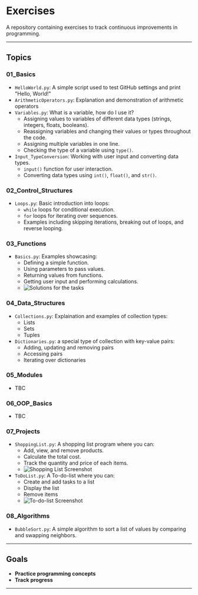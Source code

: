 # Exercises

A repository containing exercises to track continuous improvements in programming. 

---

## Topics

### **01_Basics**
- `HelloWorld.py`: A simple script used to test GitHub settings and print "Hello, World!"
- `ArithmeticOperators.py`: Explanation and demonstration of arithmetic operators
- `Variables.py`: What is a variable, how do I use it?
  - Assigning values to variables of different data types (strings, integers, floats, booleans).
  - Reassigning variables and changing their values or types throughout the code.
  - Assigning multiple variables in one line.
  - Checking the type of a variable using `type()`.
- `Input_TypeConversion`: Working with user input and converting data types.
  - `input()` function for user interaction.
  - Converting data types using `int()`, `float()`, and `str()`.
### **02_Control_Structures**
- `Loops.py`: Basic introduction into loops:
  - `while` loops for conditional execution.
  - `for` loops for iterating over sequences.
  - Examples including skipping iterations, breaking out of loops, and reverse looping.

### **03_Functions**
- `Basics.py`: Examples showcasing:
  - Defining a simple function.
  - Using parameters to pass values.
  - Returning values from functions.
  - Getting user input and performing calculations.
  - ![Solutions for the tasks](09_Screenshots/03_Basics.png)
### **04_Data_Structures**
- `Collections.py`: Explaination and examples of collection types:
  - Lists
  - Sets
  - Tuples
- `Dictionaries.py`: a special type of collection with key-value pairs:
  - Adding, updating and removing pairs
  - Accessing pairs
  - Iterating over dictionaries
### **05_Modules**
- TBC

### **06_OOP_Basics**
- TBC

### **07_Projects**
- `ShoppingList.py`: A shopping list program where you can:
  - Add, view, and remove products.
  - Calculate the total cost.
  - Track the quantity and price of each items.
  - ![Shopping List Screenshot](09_Screenshots/07_ShoppingList.png)
- `ToDoList.py`: A To-do-list where you can:
  - Create and add tasks to a list
  - Display the list
  - Remove items
  - ![To-do-list Screenshot](09_Screenshots/07_ToDoList.png)

### **08_Algorithms**
- `BubbleSort.py`: A simple algorithm to sort a list of values by comparing and swapping neighbors. 
---

## Goals

- **Practice programming concepts**
- **Track progress**
---
